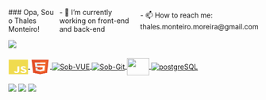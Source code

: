 <div style = 'display: flex; align-items: center'>
  <p>### Opa, Sou o Thales Monteiro!</p>

  <p>- 🔭 I’m currently working on front-end and back-end</p>
  <p>- 📫 How to reach me: thales.monteiro.moreira@gmail.com</p>
</div>
<div>
  <a href="https://github.com/ThalesMonteir0">
  <img height="180em" src="https://github-readme-stats.vercel.app/api/top-langs/?username=ThalesMonteir0&layout=compact&langs_count=7&theme=synthwave"/>
</div>
  
 <div style="display: inline_block"><br>
  <img align="center" alt="Sob-Js" height="30" width="40" src="https://raw.githubusercontent.com/devicons/devicon/master/icons/javascript/javascript-plain.svg">
  <img align="center" alt="Sob-HTML" height="30" width="40" src="https://raw.githubusercontent.com/devicons/devicon/master/icons/html5/html5-original.svg">
  <img align="center" alt="Sob-VUE" height="30" width="40" src="https://cdn.jsdelivr.net/gh/devicons/devicon/icons/vuejs/vuejs-original.svg" />
  <img align="center" alt="Sob-Git" height="30" width="40" src="https://cdn.jsdelivr.net/gh/devicons/devicon/icons/git/git-plain.svg">
  <img align="center" height="35" width="45" src="https://cdn.jsdelivr.net/gh/devicons/devicon/icons/go/go-original.svg" />
  <img align="center" alt="postgreSQL" height="35" width="45" src="https://cdn.jsdelivr.net/gh/devicons/devicon/icons/postgresql/postgresql-original.svg"/>
          
            
          
   
   
  <div> 
  <br>
  <a href="https://www.instagram.com/_thalesmonteiro/" target="_blank"><img src="https://img.shields.io/badge/-Instagram-%23E4405F?style=for-the-badge&logo=instagram&logoColor=white" target="_blank"></a>
  <a href = "mailto:thales.monteiro.moreira@gmail.com"><img src="https://img.shields.io/badge/-Gmail-%23333?style=for-the-badge&logo=gmail&logoColor=white" target="_blank"></a>
  <a href="https://www.linkedin.com/in/thales-monteiro-b85759235/" target="_blank"><img src="https://img.shields.io/badge/-LinkedIn-%230077B5?style=for-the-badge&logo=linkedin&logoColor=white" target="_blank"></a> 
 
 
</div>
